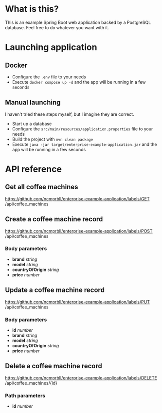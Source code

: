 # What is this?

This is an example Spring Boot web application backed by a PostgreSQL database. Feel free to do whatever you want with it.

# Launching application

## Docker

- Configure the `.env` file to your needs
- Execute `docker compose up -d` and the app will be running in a few seconds

## Manual launching

I haven't tried these steps myself, but I imagine they are correct.

- Start up a database
- Configure the `src/main/resources/application.properties` file to your needs
- Build the project with `mvn clean package`
- Execute `java -jar target/enterprise-example-application.jar` and the app will be running in a few seconds

# API reference

## Get all coffee machines
https://github.com/ncmprbll/enterprise-example-application/labels/GET /api/coffee_machines

## Create a coffee machine record
https://github.com/ncmprbll/enterprise-example-application/labels/POST /api/coffee_machines

### Body parameters
- **brand** *string*
- **model** *string*
- **countryOfOrigin** *string*
- **price** *number*

## Update a coffee machine record
https://github.com/ncmprbll/enterprise-example-application/labels/PUT /api/coffee_machines

### Body parameters
- **id** *number*
- **brand** *string*
- **model** *string*
- **countryOfOrigin** *string*
- **price** *number*

## Delete a coffee machine record
https://github.com/ncmprbll/enterprise-example-application/labels/DELETE /api/coffee_machines/{id}

### Path parameters
- **id** *number*
